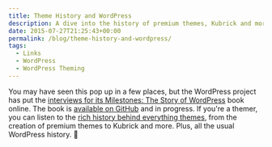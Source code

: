 ```yaml
---
title: Theme History and WordPress
description: A dive into the history of premium themes, Kubrick and more.
date: 2015-07-27T21:25:43+00:00
permalink: /blog/theme-history-and-wordpress/
tags:
  - Links
  - WordPress
  - WordPress Theming
---
```


You may have seen this pop up in a few places, but the WordPress project has put the [interviews for its Milestones: The Story of WordPress](http://archive.wordpress.org/interviews/) book online. The book is [available on GitHub](https://github.com/WordPress/book) and in progress. If you're a themer, you can listen to the [rich history behind everything themes](http://archive.wordpress.org/interviews/tag/themes.html), from the creation of premium themes to Kubrick and more. Plus, all the usual WordPress history. 🙂
